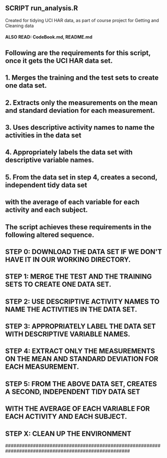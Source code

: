 ## SCRIPT run_analysis.R
Created for tidying UCI HAR data, as part of course project for Getting and Cleaning data
#### ALSO READ: CodeBook.md, README.md
## Following are the requirements for this script, once it gets the UCI HAR data set.
## 1. Merges the training and the test sets to create one data set.
## 2. Extracts only the measurements on the mean and standard deviation for each measurement. 
## 3. Uses descriptive activity names to name the activities in the data set
## 4. Appropriately labels the data set with descriptive variable names. 
## 5. From the data set in step 4, creates a second, independent tidy data set 
##    with the average of each variable for each activity and each subject.
## 
## The script achieves these requirements in the following altered sequence.
## STEP 0: DOWNLOAD THE DATA SET IF WE DON'T HAVE IT IN OUR WORKING DIRECTORY.
## STEP 1: MERGE THE TEST AND THE TRAINING SETS TO CREATE ONE DATA SET.
## STEP 2: USE DESCRIPTIVE ACTIVITY NAMES TO NAME THE ACTIVITIES IN THE DATA SET.
## STEP 3: APPROPRIATELY LABEL THE DATA SET WITH DESCRIPTIVE VARIABLE NAMES.
## STEP 4: EXTRACT ONLY THE MEASUREMENTS ON THE MEAN AND STANDARD DEVIATION FOR EACH MEASUREMENT.
## STEP 5: FROM THE ABOVE DATA SET, CREATES A SECOND, INDEPENDENT TIDY DATA SET 
##         WITH THE AVERAGE OF EACH VARIABLE FOR EACH ACTIVITY AND EACH SUBJECT.
## STEP X: CLEAN UP THE ENVIRONMENT
#####################################################################################################
